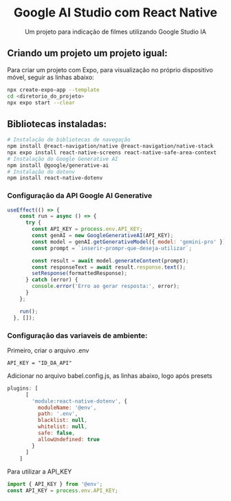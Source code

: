 <div align='center'>
<h1> Google AI Studio com React Native </h1>
Um projeto para indicação de filmes utilizando Google Studio IA

</div>

## Criando um projeto um projeto igual:
Para criar um projeto com Expo, para visualização no próprio dispositivo móvel, seguir as linhas abaixo:
~~~bash
npx create-expo-app --template
cd <diretorio_do_projeto>
npx expo start --clear
~~~

## Bibliotecas instaladas:
~~~ bash
# Instalação de bibliotecas de navegação
npm install @react-navigation/native @react-navigation/native-stack 
npx expo install react-native-screens react-native-safe-area-context
# Instalação do Google Generative AI
npm install @google/generative-ai
# Instalação do dotenv
npm install react-native-dotenv
~~~

### Configuração da API Google AI Generative
~~~ javascript
useEffect(() => {
    const run = async () => {
      try {
        const API_KEY = process.env.API_KEY; 
        const genAI = new GoogleGenerativeAI(API_KEY);
        const model = genAI.getGenerativeModel({ model: 'gemini-pro' });
        const prompt = `inserir-prompr-que-deseja-utilizar`;

        const result = await model.generateContent(prompt);
        const responseText = await result.response.text();
        setResponse(formattedResponse);
      } catch (error) {
        console.error('Erro ao gerar resposta:', error); 
      }
    };

    run();
  }, []);

~~~

### Configuração das variaveis de ambiente:
Primeiro, criar o arquivo .env
~~~ .env
API_KEY = "ID_DA_API"
~~~

Adicionar no arquivo babel.config.js, as linhas abaixo, logo após presets
~~~ javascript
plugins: [
      [
        'module:react-native-dotenv', {
          moduleName: '@env', 
          path: '.env',
          blacklist: null,
          whitelist: null,
          safe: false,
          allowUndefined: true 
        }
      ]
    ]
~~~

Para utilizar a API_KEY
~~~ javascript
import { API_KEY } from '@env';
const API_KEY = process.env.API_KEY;
~~~
